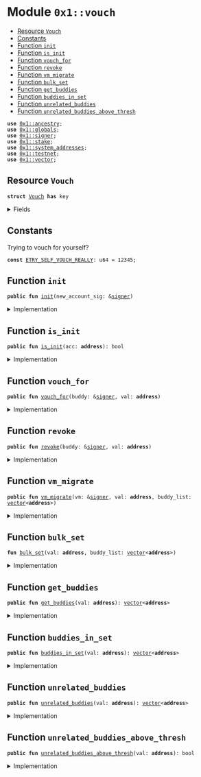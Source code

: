 
<a name="0x1_vouch"></a>

# Module `0x1::vouch`



-  [Resource `Vouch`](#0x1_vouch_Vouch)
-  [Constants](#@Constants_0)
-  [Function `init`](#0x1_vouch_init)
-  [Function `is_init`](#0x1_vouch_is_init)
-  [Function `vouch_for`](#0x1_vouch_vouch_for)
-  [Function `revoke`](#0x1_vouch_revoke)
-  [Function `vm_migrate`](#0x1_vouch_vm_migrate)
-  [Function `bulk_set`](#0x1_vouch_bulk_set)
-  [Function `get_buddies`](#0x1_vouch_get_buddies)
-  [Function `buddies_in_set`](#0x1_vouch_buddies_in_set)
-  [Function `unrelated_buddies`](#0x1_vouch_unrelated_buddies)
-  [Function `unrelated_buddies_above_thresh`](#0x1_vouch_unrelated_buddies_above_thresh)


<pre><code><b>use</b> <a href="ancestry.md#0x1_ancestry">0x1::ancestry</a>;
<b>use</b> <a href="globals.md#0x1_globals">0x1::globals</a>;
<b>use</b> <a href="">0x1::signer</a>;
<b>use</b> <a href="stake.md#0x1_stake">0x1::stake</a>;
<b>use</b> <a href="system_addresses.md#0x1_system_addresses">0x1::system_addresses</a>;
<b>use</b> <a href="testnet.md#0x1_testnet">0x1::testnet</a>;
<b>use</b> <a href="">0x1::vector</a>;
</code></pre>



<a name="0x1_vouch_Vouch"></a>

## Resource `Vouch`



<pre><code><b>struct</b> <a href="vouch.md#0x1_vouch_Vouch">Vouch</a> <b>has</b> key
</code></pre>



<details>
<summary>Fields</summary>


<dl>
<dt>
<code>my_buddies: <a href="">vector</a>&lt;<b>address</b>&gt;</code>
</dt>
<dd>

</dd>
</dl>


</details>

<a name="@Constants_0"></a>

## Constants


<a name="0x1_vouch_ETRY_SELF_VOUCH_REALLY"></a>

Trying to vouch for yourself?


<pre><code><b>const</b> <a href="vouch.md#0x1_vouch_ETRY_SELF_VOUCH_REALLY">ETRY_SELF_VOUCH_REALLY</a>: u64 = 12345;
</code></pre>



<a name="0x1_vouch_init"></a>

## Function `init`



<pre><code><b>public</b> <b>fun</b> <a href="vouch.md#0x1_vouch_init">init</a>(new_account_sig: &<a href="">signer</a>)
</code></pre>



<details>
<summary>Implementation</summary>


<pre><code><b>public</b> <b>fun</b> <a href="vouch.md#0x1_vouch_init">init</a>(new_account_sig: &<a href="">signer</a> ) {
  <b>let</b> acc = <a href="_address_of">signer::address_of</a>(new_account_sig);

  <b>if</b> (!<a href="vouch.md#0x1_vouch_is_init">is_init</a>(acc)) {
    <b>move_to</b>&lt;<a href="vouch.md#0x1_vouch_Vouch">Vouch</a>&gt;(new_account_sig, <a href="vouch.md#0x1_vouch_Vouch">Vouch</a> {
        my_buddies: <a href="_empty">vector::empty</a>(),
      });
  }
}
</code></pre>



</details>

<a name="0x1_vouch_is_init"></a>

## Function `is_init`



<pre><code><b>public</b> <b>fun</b> <a href="vouch.md#0x1_vouch_is_init">is_init</a>(acc: <b>address</b>): bool
</code></pre>



<details>
<summary>Implementation</summary>


<pre><code><b>public</b> <b>fun</b> <a href="vouch.md#0x1_vouch_is_init">is_init</a>(acc: <b>address</b> ):bool {
  <b>exists</b>&lt;<a href="vouch.md#0x1_vouch_Vouch">Vouch</a>&gt;(acc)
}
</code></pre>



</details>

<a name="0x1_vouch_vouch_for"></a>

## Function `vouch_for`



<pre><code><b>public</b> <b>fun</b> <a href="vouch.md#0x1_vouch_vouch_for">vouch_for</a>(buddy: &<a href="">signer</a>, val: <b>address</b>)
</code></pre>



<details>
<summary>Implementation</summary>


<pre><code><b>public</b> <b>fun</b> <a href="vouch.md#0x1_vouch_vouch_for">vouch_for</a>(buddy: &<a href="">signer</a>, val: <b>address</b>) <b>acquires</b> <a href="vouch.md#0x1_vouch_Vouch">Vouch</a> {
  <b>let</b> buddy_acc = <a href="_address_of">signer::address_of</a>(buddy);
  <b>assert</b>!(buddy_acc!=val, <a href="vouch.md#0x1_vouch_ETRY_SELF_VOUCH_REALLY">ETRY_SELF_VOUCH_REALLY</a>);

  // <b>if</b> (!<a href="validator_universe.md#0x1_validator_universe_is_in_universe">validator_universe::is_in_universe</a>(buddy_acc)) <b>return</b>;
  <b>if</b> (!<b>exists</b>&lt;<a href="vouch.md#0x1_vouch_Vouch">Vouch</a>&gt;(val)) <b>return</b>;

  <b>let</b> v = <b>borrow_global_mut</b>&lt;<a href="vouch.md#0x1_vouch_Vouch">Vouch</a>&gt;(val);
  <b>if</b> (!<a href="_contains">vector::contains</a>(&v.my_buddies, &buddy_acc)) { // prevent duplicates
    <a href="_push_back">vector::push_back</a>&lt;<b>address</b>&gt;(&<b>mut</b> v.my_buddies, buddy_acc);
  }
}
</code></pre>



</details>

<a name="0x1_vouch_revoke"></a>

## Function `revoke`



<pre><code><b>public</b> <b>fun</b> <a href="vouch.md#0x1_vouch_revoke">revoke</a>(buddy: &<a href="">signer</a>, val: <b>address</b>)
</code></pre>



<details>
<summary>Implementation</summary>


<pre><code><b>public</b> <b>fun</b> <a href="vouch.md#0x1_vouch_revoke">revoke</a>(buddy: &<a href="">signer</a>, val: <b>address</b>) <b>acquires</b> <a href="vouch.md#0x1_vouch_Vouch">Vouch</a> {
  <b>let</b> buddy_acc = <a href="_address_of">signer::address_of</a>(buddy);
  <b>assert</b>!(buddy_acc!=val, <a href="vouch.md#0x1_vouch_ETRY_SELF_VOUCH_REALLY">ETRY_SELF_VOUCH_REALLY</a>);

  <b>if</b> (!<b>exists</b>&lt;<a href="vouch.md#0x1_vouch_Vouch">Vouch</a>&gt;(val)) <b>return</b>;

  <b>let</b> v = <b>borrow_global_mut</b>&lt;<a href="vouch.md#0x1_vouch_Vouch">Vouch</a>&gt;(val);
  <b>let</b> (found, i) = <a href="_index_of">vector::index_of</a>(&v.my_buddies, &buddy_acc);
  <b>if</b> (found) {
    <a href="_remove">vector::remove</a>(&<b>mut</b> v.my_buddies, i);
  };
}
</code></pre>



</details>

<a name="0x1_vouch_vm_migrate"></a>

## Function `vm_migrate`



<pre><code><b>public</b> <b>fun</b> <a href="vouch.md#0x1_vouch_vm_migrate">vm_migrate</a>(vm: &<a href="">signer</a>, val: <b>address</b>, buddy_list: <a href="">vector</a>&lt;<b>address</b>&gt;)
</code></pre>



<details>
<summary>Implementation</summary>


<pre><code><b>public</b> <b>fun</b> <a href="vouch.md#0x1_vouch_vm_migrate">vm_migrate</a>(vm: &<a href="">signer</a>, val: <b>address</b>, buddy_list: <a href="">vector</a>&lt;<b>address</b>&gt;) <b>acquires</b> <a href="vouch.md#0x1_vouch_Vouch">Vouch</a> {
  <a href="system_addresses.md#0x1_system_addresses_assert_vm">system_addresses::assert_vm</a>(vm);
  <a href="vouch.md#0x1_vouch_bulk_set">bulk_set</a>(val, buddy_list);

}
</code></pre>



</details>

<a name="0x1_vouch_bulk_set"></a>

## Function `bulk_set`



<pre><code><b>fun</b> <a href="vouch.md#0x1_vouch_bulk_set">bulk_set</a>(val: <b>address</b>, buddy_list: <a href="">vector</a>&lt;<b>address</b>&gt;)
</code></pre>



<details>
<summary>Implementation</summary>


<pre><code><b>fun</b> <a href="vouch.md#0x1_vouch_bulk_set">bulk_set</a>(val: <b>address</b>, buddy_list: <a href="">vector</a>&lt;<b>address</b>&gt;) <b>acquires</b> <a href="vouch.md#0x1_vouch_Vouch">Vouch</a> {

  // <b>if</b> (!<a href="validator_universe.md#0x1_validator_universe_is_in_universe">validator_universe::is_in_universe</a>(val)) <b>return</b>;
  <b>if</b> (!<b>exists</b>&lt;<a href="vouch.md#0x1_vouch_Vouch">Vouch</a>&gt;(val)) <b>return</b>;

  <b>let</b> v = <b>borrow_global_mut</b>&lt;<a href="vouch.md#0x1_vouch_Vouch">Vouch</a>&gt;(val);

  // take self out of list
  <b>let</b> (is_found, i) = <a href="_index_of">vector::index_of</a>(&buddy_list, &val);

  <b>if</b> (is_found) {
    <a href="_swap_remove">vector::swap_remove</a>&lt;<b>address</b>&gt;(&<b>mut</b> buddy_list, i);
  };

  v.my_buddies = buddy_list;
}
</code></pre>



</details>

<a name="0x1_vouch_get_buddies"></a>

## Function `get_buddies`



<pre><code><b>public</b> <b>fun</b> <a href="vouch.md#0x1_vouch_get_buddies">get_buddies</a>(val: <b>address</b>): <a href="">vector</a>&lt;<b>address</b>&gt;
</code></pre>



<details>
<summary>Implementation</summary>


<pre><code><b>public</b> <b>fun</b> <a href="vouch.md#0x1_vouch_get_buddies">get_buddies</a>(val: <b>address</b>): <a href="">vector</a>&lt;<b>address</b>&gt; <b>acquires</b> <a href="vouch.md#0x1_vouch_Vouch">Vouch</a>{
  <b>if</b> (<a href="vouch.md#0x1_vouch_is_init">is_init</a>(val)) {
    <b>return</b> *&<b>borrow_global</b>&lt;<a href="vouch.md#0x1_vouch_Vouch">Vouch</a>&gt;(val).my_buddies
  };
  <a href="_empty">vector::empty</a>&lt;<b>address</b>&gt;()
}
</code></pre>



</details>

<a name="0x1_vouch_buddies_in_set"></a>

## Function `buddies_in_set`



<pre><code><b>public</b> <b>fun</b> <a href="vouch.md#0x1_vouch_buddies_in_set">buddies_in_set</a>(val: <b>address</b>): <a href="">vector</a>&lt;<b>address</b>&gt;
</code></pre>



<details>
<summary>Implementation</summary>


<pre><code><b>public</b> <b>fun</b> <a href="vouch.md#0x1_vouch_buddies_in_set">buddies_in_set</a>(val: <b>address</b>): <a href="">vector</a>&lt;<b>address</b>&gt; <b>acquires</b> <a href="vouch.md#0x1_vouch_Vouch">Vouch</a> {
  <b>let</b> current_set = <a href="stake.md#0x1_stake_get_current_validators">stake::get_current_validators</a>();
  <b>if</b> (!<b>exists</b>&lt;<a href="vouch.md#0x1_vouch_Vouch">Vouch</a>&gt;(val)) <b>return</b> <a href="_empty">vector::empty</a>&lt;<b>address</b>&gt;();

  <b>let</b> v = <b>borrow_global</b>&lt;<a href="vouch.md#0x1_vouch_Vouch">Vouch</a>&gt;(val);

  <b>let</b> buddies_in_set = <a href="_empty">vector::empty</a>&lt;<b>address</b>&gt;();
  <b>let</b>  i = 0;
  <b>while</b> (i &lt; <a href="_length">vector::length</a>&lt;<b>address</b>&gt;(&v.my_buddies)) {
    <b>let</b> a = <a href="_borrow">vector::borrow</a>&lt;<b>address</b>&gt;(&v.my_buddies, i);
    <b>if</b> (<a href="_contains">vector::contains</a>(&current_set, a)) {
      <a href="_push_back">vector::push_back</a>(&<b>mut</b> buddies_in_set, *a);
    };
    i = i + 1;
  };

  buddies_in_set
}
</code></pre>



</details>

<a name="0x1_vouch_unrelated_buddies"></a>

## Function `unrelated_buddies`



<pre><code><b>public</b> <b>fun</b> <a href="vouch.md#0x1_vouch_unrelated_buddies">unrelated_buddies</a>(val: <b>address</b>): <a href="">vector</a>&lt;<b>address</b>&gt;
</code></pre>



<details>
<summary>Implementation</summary>


<pre><code><b>public</b> <b>fun</b> <a href="vouch.md#0x1_vouch_unrelated_buddies">unrelated_buddies</a>(val: <b>address</b>): <a href="">vector</a>&lt;<b>address</b>&gt; <b>acquires</b> <a href="vouch.md#0x1_vouch_Vouch">Vouch</a> {
  // start our list empty
  <b>let</b> unrelated_buddies = <a href="_empty">vector::empty</a>&lt;<b>address</b>&gt;();

  // find all our buddies in this validator set
  <b>let</b> buddies_in_set = <a href="vouch.md#0x1_vouch_buddies_in_set">buddies_in_set</a>(val);
  <b>let</b> len = <a href="_length">vector::length</a>&lt;<b>address</b>&gt;(&buddies_in_set);
  <b>let</b>  i = 0;
  <b>while</b> (i &lt; len) {

    <b>let</b> target_acc = <a href="_borrow">vector::borrow</a>&lt;<b>address</b>&gt;(&buddies_in_set, i);

    // now <b>loop</b> through all the accounts again, and check <b>if</b> this target
    // <a href="account.md#0x1_account">account</a> is related <b>to</b> anyone.
    <b>let</b>  k = 0;
    <b>while</b> (k &lt; <a href="_length">vector::length</a>&lt;<b>address</b>&gt;(&buddies_in_set)) {
      <b>let</b> comparison_acc = <a href="_borrow">vector::borrow</a>(&buddies_in_set, k);
      // skip <b>if</b> you're the same person
      <b>if</b> (comparison_acc != target_acc) {
        // check <a href="ancestry.md#0x1_ancestry">ancestry</a> algo
        <b>let</b> (is_fam, _) = <a href="ancestry.md#0x1_ancestry_is_family">ancestry::is_family</a>(*comparison_acc, *target_acc);
        <b>if</b> (!is_fam) {
          <b>if</b> (!<a href="_contains">vector::contains</a>(&unrelated_buddies, target_acc)) {
            <a href="_push_back">vector::push_back</a>&lt;<b>address</b>&gt;(&<b>mut</b> unrelated_buddies, *target_acc)
          }
        }
      };
      k = k + 1;
    };

    // <b>if</b> (<a href="_contains">vector::contains</a>(&current_set, a)) {
    //   <a href="_push_back">vector::push_back</a>(&<b>mut</b> buddies_in_set, *a);
    // };
    i = i + 1;
  };

  unrelated_buddies
}
</code></pre>



</details>

<a name="0x1_vouch_unrelated_buddies_above_thresh"></a>

## Function `unrelated_buddies_above_thresh`



<pre><code><b>public</b> <b>fun</b> <a href="vouch.md#0x1_vouch_unrelated_buddies_above_thresh">unrelated_buddies_above_thresh</a>(val: <b>address</b>): bool
</code></pre>



<details>
<summary>Implementation</summary>


<pre><code><b>public</b> <b>fun</b> <a href="vouch.md#0x1_vouch_unrelated_buddies_above_thresh">unrelated_buddies_above_thresh</a>(val: <b>address</b>): bool <b>acquires</b> <a href="vouch.md#0x1_vouch_Vouch">Vouch</a>{
  <b>if</b> (!<b>exists</b>&lt;<a href="vouch.md#0x1_vouch_Vouch">Vouch</a>&gt;(val)) <b>return</b> <b>false</b>;

  <b>if</b> (<a href="testnet.md#0x1_testnet_is_testnet">testnet::is_testnet</a>()) <b>return</b> <b>true</b>;

  <b>let</b> len = <a href="_length">vector::length</a>(&<a href="vouch.md#0x1_vouch_unrelated_buddies">unrelated_buddies</a>(val));
  (len &gt;= <a href="globals.md#0x1_globals_get_vouch_threshold">globals::get_vouch_threshold</a>())
}
</code></pre>



</details>


[move-book]: https://aptos.dev/guides/move-guides/book/SUMMARY
